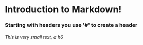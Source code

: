 # Introduction to Markdown!

### Starting with headers you use '#' to create a header

###### This is very small text, a h6
